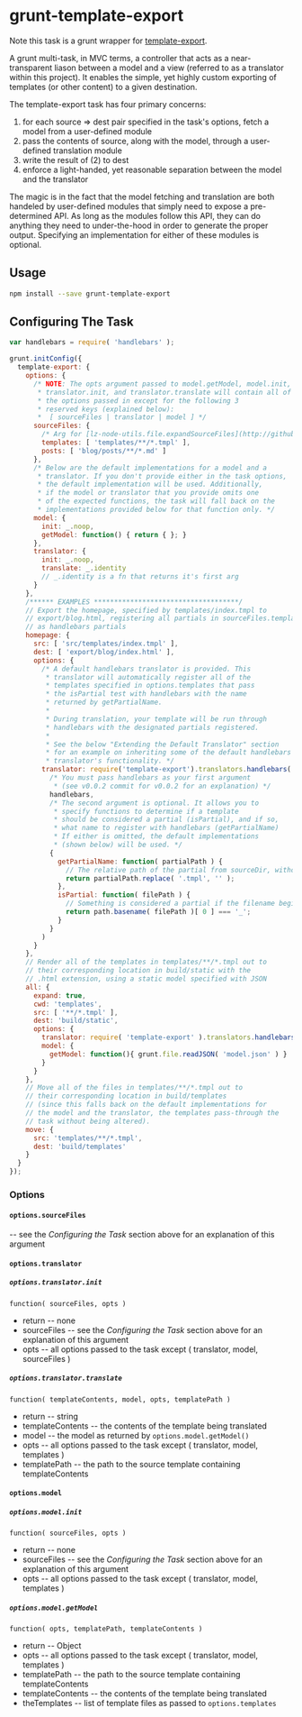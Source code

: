 grunt-template-export
=====================

Note this task is a grunt wrapper for [template-export](http://www.github.com/lzilioli/template-export).

A grunt multi-task, in MVC terms, a controller that acts as a near-transparent liason between a model and a view (referred to as a translator within this project). It enables the simple, yet highly custom exporting of templates (or other content) to a given destination.

The template-export task has four primary concerns:

1. for each source => dest pair specified in the task's options, fetch a model from a user-defined module
2. pass the contents of source, along with the model, through a user-defined translation module
3. write the result of (2) to dest
4. enforce a light-handed, yet reasonable separation between the model and the translator

The magic is in the fact that the model fetching and translation are both handeled by user-defined modules that simply need to expose a pre-determined API. As long as the modules follow this API, they can do anything they need to under-the-hood in order to generate the proper output. Specifying an implementation for either of these modules is optional.

## Usage

```bash
npm install --save grunt-template-export
```

## Configuring The Task

```javascript
var handlebars = require( 'handlebars' );

grunt.initConfig({
  template-export: {
    options: {
      /* NOTE: The opts argument passed to model.getModel, model.init,
       * translator.init, and translator.translate will contain all of
       * the options passed in except for the following 3
       * reserved keys (explained below):
       *  [ sourceFiles | translator | model ] */
      sourceFiles: {
        /* Arg for [lz-node-utils.file.expandSourceFiles](http://github.com/lzilioli-lz-node-utils) */
        templates: [ 'templates/**/*.tmpl' ],
        posts: [ 'blog/posts/**/*.md' ]
      },
      /* Below are the default implementations for a model and a
       * translator. If you don't provide either in the task options,
       * the default implementation will be used. Additionally,
       * if the model or translator that you provide omits one
       * of the expected functions, the task will fall back on the
       * implementations provided below for that function only. */
      model: {
        init: _.noop,
        getModel: function() { return { }; }
      },
      translator: {
        init: _.noop,
        translate: _.identity
        // _.identity is a fn that returns it's first arg
      }
    },
    /****** EXAMPLES ************************************/
    // Export the homepage, specified by templates/index.tmpl to
    // export/blog.html, registering all partials in sourceFiles.templates
    // as handlebars partials
    homepage: {
      src: [ 'src/templates/index.tmpl' ],
      dest: [ 'export/blog/index.html' ],
      options: {
        /* A default handlebars translator is provided. This
         * translator will automatically register all of the
         * templates specified in options.templates that pass
         * the isPartial test with handlebars with the name
         * returned by getPartialName.
         *
         * During translation, your template will be run through
         * handlebars with the designated partials registered.
         *
         * See the below "Extending the Default Translator" section
         * for an example on inheriting some of the default handlebars
         * translator's functionality. */
        translator: require('template-export').translators.handlebars(
          /* You must pass handlebars as your first argument
           * (see v0.0.2 commit for v0.0.2 for an explanation) */
          handlebars,
          /* The second argument is optional. It allows you to
           * specify functions to determine if a template
           * should be considered a partial (isPartial), and if so,
           * what name to register with handlebars (getPartialName)
           * If either is omitted, the default implementations
           * (shown below) will be used. */
          {
            getPartialName: function( partialPath ) {
              // The relative path of the partial from sourceDir, without the .tmpl extension
              return partialPath.replace( '.tmpl', '' );
            },
            isPartial: function( filePath ) {
              // Something is considered a partial if the filename begins with `_`
              return path.basename( filePath )[ 0 ] === '_';
            }
          }
        )
      }
    },
    // Render all of the templates in templates/**/*.tmpl out to
    // their corresponding location in build/static with the
    // .html extension, using a static model specified with JSON
    all: {
      expand: true,
      cwd: 'templates',
      src: [ '**/*.tmpl' ],
      dest: 'build/static',
      options: {
        translator: require( 'template-export' ).translators.handlebars(handlebars),
        model: {
          getModel: function(){ grunt.file.readJSON( 'model.json' ) }
        }
      }
    },
    // Move all of the files in templates/**/*.tmpl out to
    // their corresponding location in build/templates
    // (since this falls back on the default implementations for
    // the model and the translator, the templates pass-through the
    // task without being altered).
    move: {
      src: 'templates/**/*.tmpl',
      dest: 'build/templates'
    }
  }
});
```

### Options

#### `options.sourceFiles`

-- see the *Configuring the Task* section above for an explanation of this argument

#### `options.translator`

##### `options.translator.init`

    function( sourceFiles, opts )

- return
-- none
- sourceFiles
-- see the *Configuring the Task* section above for an explanation of this argument
- opts
-- all options passed to the task except ( translator, model, sourceFiles )

##### `options.translator.translate`

    function( templateContents, model, opts, templatePath )

- return
-- string
- templateContents
-- the contents of the template being translated
- model
-- the model as returned by `options.model.getModel()`
- opts
-- all options passed to the task except ( translator, model, templates )
- templatePath
-- the path to the source template containing templateContents

#### `options.model`

##### `options.model.init`

    function( sourceFiles, opts )

- return
-- none
- sourceFiles
-- see the *Configuring the Task* section above for an explanation of this argument
- opts
-- all options passed to the task except ( translator, model, templates )

##### `options.model.getModel`

    function( opts, templatePath, templateContents )

- return
-- Object
- opts
-- all options passed to the task except ( translator, model, templates )
- templatePath
-- the path to the source template containing templateContents
- templateContents
-- the contents of the template being translated
- theTemplates
-- list of template files as passed to `options.templates`
